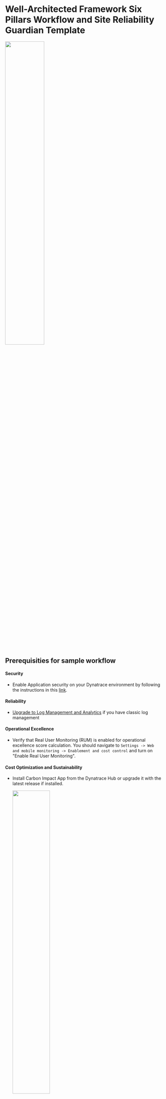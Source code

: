 # Well-Architected Framework Six Pillars Workflow and Site Reliability Guardian Template

 <img src="./readme-assets/wa-wf.png"  width="50%" height="50%">

## Prerequisities for sample workflow

#### Security
- Enable Application security on your Dynatrace environment by following the instructions in this [link](https://docs.dynatrace.com/docs/shortlink/start-security#enable-appsec).

#### Reliability    
- [Upgrade to Log Management and Analytics](https://docs.dynatrace.com/docs/observe-and-explore/logs/logs-upgrade/lma-upgrade) if you have classic log management

#### Operational Excellence
- Verify that Real User Monitoring (RUM) is enabled for operational excellence score calculation. You should navigate to `Settings -> Web and mobile monitoring -> Enablement and cost control` and turn on "Enable Real User Monitoring".

#### Cost Optimization and Sustainability
- Install Carbon Impact App from the Dynatrace Hub or upgrade it with the latest release if installed.

  <img src="./readme-assets/sustainability-carbon-app.png"  width="50%" height="50%">

#### Performance Efficiency
- No prerequisities needed.
  
## Self-service - Onboard well-architected workflow and SRGs:
1. [Install monaco](https://www.dynatrace.com/support/help/manage/configuration-as-code/monaco/installation) 
   > Note: Verified Monaco Version is v2.11.0
2. Open a terminal and execute "git clone" command or directly download the artifacts from this repository.

   ``` bash
   git clone --depth 1 --no-checkout https://github.com/Dynatrace/dynatrace-configuration-as-code-samples.git
   cd dynatrace-configuration-as-code-samples
   git sparse-checkout set well_architected_framework_validation
   git checkout
   cd well_architected_framework_validation 
   ```
3. Create Authorization Token for connecting to your Dynatrace environment
   <details>
    <summary><strong>Click to open required authorization token scopes</strong></summary>
    
      #### *Required API Token scopes for `DT_API_TOKEN` variable*
      Initial API token with scopes below is required to create a new API token with the required scopes for the use case.This token will be used by various roles to manage their own tokens.
      Further details on how to create an API token can be found [here](https://docs.dynatrace.com/docs/manage/access-control/access-tokens#create-api-token)
     
      - slo.read
      - slo.write
      - DataExport
      - ReadConfig
      - WriteConfig
      - bizevents.ingest
      - events.ingest
      - settings.read
      - settings.write
      
      #### *Required oAuth scopes for `DYNATRACE_CLIENT_ID` variable*
      Further details on how to create an oAuth token can be found [here](https://docs.dynatrace.com/docs/dynatrace-api/basics/dynatrace-api-authentication/account-api-authentication#create-an-oauth2-client)

   
      - automation:workflows:read (Read access to workflows)
      - automation:workflows:write (Write access to workflows)
      - automation:workflows:run (Execute permissions for workflows)
      - automation:rules:read (Read access to scheduling rules)
      - automation:rules:write (Write access to scheduling rules)
      - app-engine:apps:run (Access to Apps and its actions)
      - app-engine:apps:install (Install apps)
      - storage:logs:read
      - storage:logs:write
      - storage:events:read
      - storage:events:write
      - storage:metrics:read
      - storage:bizevents:read
      - storage:system:read
      - storage:buckets:read
      - storage:bucket-definitions:read
      - storage:bizevents:write
      - settings:objects:read
      - settings:objects:write
      - settings:schemas:read
   </details>
   
4. Export the below environment variables into your system with the certain values

   ``` bash
   # DT platform secrets
   export DT_TENANT_URL="<Dynatrace Tenant URL>" # e.g. https://xxxxx.dynatrace.com
   export DYNATRACE_URL_GEN3="<Dynatrace Platform Tenant URL>" # e.g. https://xxxxxx.apps.dynatrace.com
   export DT_API_TOKEN="<Dynatrace API Token>" # e.g. dt0xyz.XXXXXXXX.YYYYYYY
   export DYNATRACE_CLIENT_ID="<Dynatrace oAuth Client ID>" # e.g. dt0s02.XXXXYYY
   export DYNATRACE_SECRET="<Dynatrace oAuth Client Secret>" # e.g. dt0s02.XXXXYYY.SSSDDDD...
   export DYNATRACE_SSO_URL="<Dynatrace oAuth SSO Endpoint>" # e.g. https://sso-xxx.dynatrace.com/sso/oauth2/token
   
   # demo application params
   export USE_CASE="sixpillars"
   export RELEASE_PRODUCT="<Your Application Name>" # e.g. my-application
   export RELEASE_STAGE="<Your Application Stage in your deployment pipeline>"  # e.g. staging, dev, production
   export DOMAIN_URL="<Ingress domain for your application>" # e.g. http://easy-trade.internal.cloudapp.net, 34.79.202.168.nip.io
   export SLO_EVALUATION_WINDOW="-<time period>" # e.g. -5m,-1h,-2d 
   ```

5. Run the below command to generate a specific SRG configurations for your application that has been set in RELEASE_PRODUCT environment variable.

    ``` bash
    sh update-srg-id.sh
    ```
   
6. Run the below command to apply the workflow and SRG configurations to your Dynatrace environment.

   First, run with '--dry-run' option to validate the template monaco configurations with the given environment variables.
    ``` bash
    monaco deploy manifest.yaml --dry-run
    ```
    If the above dry-run is successful, continue with the actual deployment
    ``` bash
    monaco deploy manifest.yaml
    ```
7.  Validate if Dynatrace configurations have been applied successfully. You can do this by going to the Dynatrace UI and check the following:
      - Workflow and SRG configurations are applied successfully
      - Application and detection rules set properly
      - SLO and Log ingestion rules applied correctly

         *To be able to view and run the workflow, make sure that below authorization settings are set as the following:
        
        <img src="./readme-assets/wflow_settings_main.png"  width="50%" height="50%">
  
         <details>
          <summary><strong>*Click to open required authorization settings for the workflow </strong></summary>
           
          - app-settings:objects:read
          - app-settings:objects:write
          - automation:rules:read 
          - automation:rules:write
          - automation:workflows:read
          - automation:workflows:run
          - automation:workflows:write
          - environment-api:entities:read
          - state:app-states:read
          - storage:buckets:read
          - storage:entities:read
          - storage:events:read
          - storage:events:write
          - storage:logs:read
          - storage:metrics:read
          - storage:system:read
         </details>
       
8. Trigger the Workflow to apply the well-architected framework validations

    - Navigate to the workflow with the name starting with "Demo AWS Six Pillars SRG Evaluation" and click on "Run".
    - Paste the below event sample to trigger the workflow
    - Update the parameters shown within '< >' with your system details

      For example:  "tag.stage": "staging", "tag.service": "myapplication", "timestamp": 1698404074225000000
      
     ``` bash
     {
       "event.id": "0cbab6a2-18b4-47d3-a27b-1ea95651cf9b",
       "event.kind": "BIZ_EVENT",
       "event.type": "guardian.validation.triggered",
       "event.provider": "cicd",
       "timestamp": <time data with timestamp format>,
       "tag.usecase": "sixpillars",
       "tag.stage": "<Your Application Stage>",
       "tag.service": "<Your Application Name>",
       "timeframe.to": "<2023-11-06T14:38:59.783Z>",
       "timeframe.from": "<2023-11-06T14:34:59.783Z>",
       "dt.system.bucket": "default_bizevents",
       "execution_context": {
         "id": "0cbab6a2-18b4-47d3-a27b-1ea95651cf9b",
         "buildId": "<1.0.0-12345>",
         "version": "<1.0.0>"
       }
     }
     ```
     - Click on 'Run' and observe the workflow executions

## How to scale the same workflow for multiple workloads:
Once you completed the workflow and SRG configurations in the previous section, now it is time to scale the same workflow with your other workloads to be validated. Follow the below steps to apply them quickly at scale.

1. Skip the first 3 steps of the previous section and override only the below environment variables in addition to the existing command lines in the Step 4.
   
``` bash
export RELEASE_PRODUCT="<Your Application Name>" # e.g. my-application-2
export RELEASE_STAGE="<Your Application Stage in your deployment pipeline>"  # e.g. staging, dev, production
export DOMAIN_URL="<Ingress domain for your application>" # e.g. http://my-application-2.cloudapp.net
```

2. Continue with the remaining steps and update your Application name and stage information to generate a test trigger event accordingly.

## Integrate with a CICD Pipeline:

> Note: Below steps are designed to be generic for different types of CICD tools.

#### 1. Define the secrets in your CICD pipeline using their secrets definition capabilities.
   > Note: The secrets can be defined in different ways depending on the CICD tool you are using.

   ``` bash
   # DT platform secrets
   DT_TENANT_URL=<Dynatrace Tenant URL> # e.g. https://xxxxx.dynatrace.com
   DYNATRACE_URL_GEN3=<Dynatrace Platform Tenant URL> # e.g. https://xxxxxx.apps.dynatrace.com
   DT_API_TOKEN=<Dynatrace API Token> # e.g. dt0xyz.XXXXXXXX.YYYYYYY
   DYNATRACE_CLIENT_ID=<Dynatrace oAuth Client ID> # e.g. dt0s02.XXXXYYY
   DYNATRACE_SECRET=<Dynatrace oAuth Client Secret> # e.g. dt0s02.XXXXYYY.SSSDDDD...
   DYNATRACE_SSO_URL=<Dynatrace oAuth SSO Endpoint> # e.g. https://sso-xxx.dynatrace.com/sso/oauth2/token
   ```
#### 2. Define the application specific environment variables in your pipeline configuration file
   
   ``` bash
   export USE_CASE="sixpillars"
   export RELEASE_PRODUCT="<Your Application Name>" # e.g. my-application
   export RELEASE_STAGE="<Your Application Stage in your deployment pipeline>"  # e.g. staging, dev, production
   export DOMAIN_URL="<Ingress domain for your application>" # e.g. http://easy-trade.internal.cloudapp.net, 34.79.202.168.nip.io
   export SLO_EVALUATION_WINDOW="-<time period>" # e.g. -5m,-1h,-2d 
   ```

 #### 3. Clone the well_architected_framework_validation template from dynatrace-configuration-as-code-samples repository.
  
  Create a job/step in your pipeline using a job/step docker runner with a recommended image `alpine/git`
  Then copy the below code piece in your script section of the job.
  > Note:  After cloning the particular template folder, this script will adjust the parameters running the script `update-srg-id.sh`

  ``` bash
  git clone --depth 1 --no-checkout https://github.com/dynatrace/dynatrace-configuration-as-code-samples.git
  cd dynatrace-configuration-as-code-samples
  git sparse-checkout set well_architected_framework_validation
  git checkout
  cd well_architected_framework_validation 
  sh update-srg-id.sh
  ```

  Assign the below path as an artifact in your pipeline:
  
  ```
  dynatrace-configuration-as-code-samples/well_architected_framework_validation/
  ```
     
#### 4. Add the Dynatrace Workflow and Site Reliability Guardian creations job via Dynatrace Configuration as Code (Monaco)
   
   ##### 4.1 Define a job runner that will use the Docker image below.

   ```
   dynatrace/dynatrace-configuration-as-code:v2.11.0
   ```
     > Note: The job runner can be defined in different ways depending on the CICD tool you are using. For example:
     
     > in GitLab, you can define a runner by registering a runner with the Docker executor during registration and specifying which container to run the jobs in.
     
     > in Jenkins, you can define a runner by creating a new node and specifying the Docker image to use as the job runner.
     
     > in CircleCI, you can define a runner by specifying the Docker image to use as the job runner in your configuration file.
     
     > in GitHub Actions, you can define a runner by specifying the Docker image to use as the job runner in your workflow file.

   ##### 4.2 Once you have defined your job runner, you can then add the below script in your job.
    ``` bash
    export USE_CASE="sixpillars"
    export RELEASE_PRODUCT="<Your application name>" # e.g. my-application
    export RELEASE_STAGE="<Your application stage in your deployment pipeline>"  # e.g. staging, dev, production
    export DOMAIN_URL="<Ingress domain for your application>" # e.g. http://easy-trade.internal.cloudapp.net, 34.79.202.168.nip.io

    cd dynatrace-configuration-as-code-samples/well_architected_framework_validation
    monaco deploy manifest.yaml --dry-run
    monaco deploy manifest.yaml
    ```
#### 5. Add the six pillars evaluation job in the pipeline

   ##### 5.1 Define a job runner that will use the Docker image below.
   ```
   dynatraceace/dt-automation-cli:latest
   ```

   ##### 5.2 Once you have defined your job runner, you can then execute the below bash scripts.
    ``` bash
    RELEASE_PRODUCT="<Your application name>" # e.g. my-application
    RELEASE_STAGE="<Your application stage in your deployment pipeline>"  # e.g. staging, dev, production
    eval_start=<test start time>   # e.g. test start time in this format: $(date -u +"%Y-%m-%dT%H:%M:%SZ")
    eval_end=<test end time> # e.g. test end time in this format: $(date -u +"%Y-%m-%dT%H:%M:%SZ")
    
    dta srg evaluate --service $RELEASE_PRODUCT --stage $STAGE_NAME --release-version $RELEASE_VERSION --buildId $RELEASE_BUILD_VERSION --start-time=$eval_start --end-time=$eval_end --multiple-guardians
    ```

   #### A Gitlab pipeline example:
   > Note: Do not forget to define the secrets mentioned in Step 1 above
   
    ``` bash
    Clone the configurations:
      stage: Clone
      image: alpine/git
      script:
        # Clone the Six Pillars Workflow configurations
        - git clone --depth 1 --no-checkout https://github.com/Dynatrace/dynatrace-configuration-as-code-samples.git
        - cd dynatrace-configuration-as-code-samples
        - git sparse-checkout set well_architected_framework_validation
        - git checkout
        - cd well_architected_framework_validation 
        - sh update-srg-id.sh
      artifacts:
        paths:
          - dynatrace-configuration-as-code-samples/well_architected_framework_validation/
  
     Create_SixPillars_Workflow:
       stage: Deploy SixPillars Workflow
       image: dynatrace/dynatrace-configuration-as-code:v2.11.0
       script:
         - export USE_CASE="sixpillars"
         - export RELEASE_PRODUCT="<Your Application Name>"
         - export RELEASE_STAGE="<Your Application Stage in your CICD pipeline>" 
         - export DOMAIN_URL="<Ingress domain for your application>" 
         - export SLO_EVALUATION_WINDOW="-<time period>" # e.g. -5m,-1h,-2d 
         
         - cd dynatrace-configuration-as-code-samples/well_architected_framework_validation
         - monaco deploy --dry-run
         - monaco deploy
  
     Evaluate_with_Six_Pillars_WF:
       image: dynatraceace/dt-automation-cli:latest
       stage: Execute SixPillars Workflow
       script:
         - eval_start=$(cat srg.test.starttime)
         - eval_end=$(cat srg.test.endtime)
         - dta srg evaluate --service $RELEASE_PRODUCT --stage $STAGE_NAME --release-version $RELEASE_VERSION --buildId $RELEASE_BUILD_VERSION --start-time=$eval_start --end-time=$eval_end --multiple-guardians
     ```
   
## Cleanup
Run the below command to delete the workflow and SRG configurations along with the other Dynatrace configurations.

 ``` bash
 monaco delete --file delete.yaml
 ```
